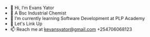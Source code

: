 - 👋 Hi, I’m Evans Yator
- 👀 A Bsc Industrial Chemist 
- 🌱 I’m currently learning Software Development at PLP Academy 
- 💞️ Let's Link Up
- 📫 Reach me at
         kevansyator@gmail.com
         +254706068123
     

<!---
evans-yator/evans-yator is a ✨ special ✨ repository because its `README.md` (this file) appears on your GitHub profile.
You can click the Preview link to take a look at your changes.
--->
